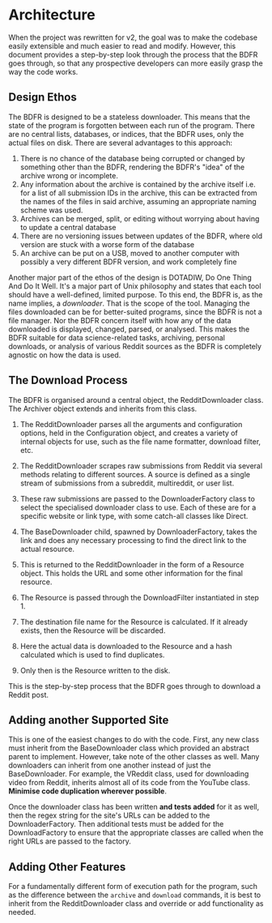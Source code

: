 # Architecture

When the project was rewritten for v2, the goal was to make the codebase easily extensible and much easier to read and modify. However, this document provides a step-by-step look through the process that the BDFR goes through, so that any prospective developers can more easily grasp the way the code works.

## Design Ethos

The BDFR is designed to be a stateless downloader. This means that the state of the program is forgotten between each run of the program. There are no central lists, databases, or indices, that the BDFR uses, only the actual files on disk. There are several advantages to this approach:

  1. There is no chance of the database being corrupted or changed by something other than the BDFR, rendering the BDFR's "idea" of the archive wrong or incomplete.
  2. Any information about the archive is contained by the archive itself i.e. for a list of all submission IDs in the archive, this can be extracted from the names of the files in said archive, assuming an appropriate naming scheme was used.
  3. Archives can be merged, split, or editing without worrying about having to update a central database
  4. There are no versioning issues between updates of the BDFR, where old version are stuck with a worse form of the database
  5. An archive can be put on a USB, moved to another computer with possibly a very different BDFR version, and work completely fine

Another major part of the ethos of the design is DOTADIW, Do One Thing And Do It Well. It's a major part of Unix philosophy and states that each tool should have a well-defined, limited purpose. To this end, the BDFR is, as the name implies, a *downloader*. That is the scope of the tool. Managing the files downloaded can be for better-suited programs, since the BDFR is not a file manager. Nor the BDFR concern itself with how any of the data downloaded is displayed, changed, parsed, or analysed. This makes the BDFR suitable for data science-related tasks, archiving, personal downloads, or analysis of various Reddit sources as the BDFR is completely agnostic on how the data is used.

## The Download Process

The BDFR is organised around a central object, the RedditDownloader class. The Archiver object extends and inherits from this class.

  1. The RedditDownloader parses all the arguments and configuration options, held in the Configuration object, and creates a variety of internal objects for use, such as the file name formatter, download filter, etc.

  2. The RedditDownloader scrapes raw submissions from Reddit via several methods relating to different sources. A source is defined as a single stream of submissions from a subreddit, multireddit, or user list.

  3. These raw submissions are passed to the DownloaderFactory class to select the specialised downloader class to use. Each of these are for a specific website or link type, with some catch-all classes like Direct.

  4. The BaseDownloader child, spawned by DownloaderFactory, takes the link and does any necessary processing to find the direct link to the actual resource.

  5. This is returned to the RedditDownloader in the form of a Resource object. This holds the URL and some other information for the final resource.

  6. The Resource is passed through the DownloadFilter instantiated in step 1.

  7. The destination file name for the Resource is calculated. If it already exists, then the Resource will be discarded.

  8. Here the actual data is downloaded to the Resource and a hash calculated which is used to find duplicates.

  9. Only then is the Resource written to the disk.

This is the step-by-step process that the BDFR goes through to download a Reddit post.

## Adding another Supported Site

This is one of the easiest changes to do with the code. First, any new class must inherit from the BaseDownloader class which provided an abstract parent to implement. However, take note of the other classes as well. Many downloaders can inherit from one another instead of just the BaseDownloader. For example, the VReddit class, used for downloading video from Reddit, inherits almost all of its code from the YouTube class. **Minimise code duplication wherever possible**.

Once the downloader class has been written **and tests added** for it as well, then the regex string for the site's URLs can be added to the DownloaderFactory. Then additional tests must be added for the DownloadFactory to ensure that the appropriate classes are called when the right URLs are passed to the factory.

## Adding Other Features

For a fundamentally different form of execution path for the program, such as the difference between the `archive` and `download` commands, it is best to inherit from the RedditDownloader class and override or add functionality as needed.
